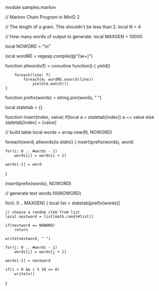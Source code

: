 module samples.markov

// Markov Chain Program in MiniD 2

// The length of a gram.  This shouldn't be less than 2.
local N = 4

// How many words of output to generate.
local MAXGEN = 10000

local NOWORD = "\n"

local wordRE = regexp.compile(@"(\w+)")

function allwords(f) =
	coroutine function()
	{
		yield()

		foreach(line; f)
			foreach(m; wordRE.search(line))
				yield(m.match())
	}

function prefix(words) = string.join(words, " ")

local statetab = {}

function insert(index, value)
	if(local a = statetab[index])
		a ~= value
	else
		statetab[index] = [value]

// build table
local words = array.new(N, NOWORD)

foreach(word; allwords(io.stdin))
{
	insert(prefix(words), word)
	
	for(i: 0 .. #words - 1)
		words[i] = words[i + 1]

	words[-1] = word
}

insert(prefix(words), NOWORD)

// generate text
words.fill(NOWORD)

for(i: 0 .. MAXGEN)
{
	local list = statetab[prefix(words)]

	// choose a random item from list
	local nextword = list[math.rand(#list)]

	if(nextword == NOWORD)
		return

	write(nextword, " ")

	for(j: 0 .. #words - 1)
		words[j] = words[j + 1]

	words[-1] = nextword

	if(i > 0 && i % 10 == 0)
		writeln()
}